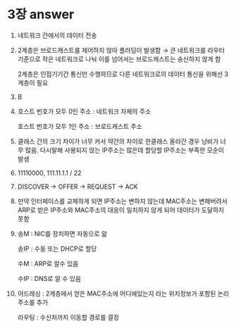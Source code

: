 # 3장 answer



1. 네트워크 간에서의 데이터 전송

2. 2계층은 브로드캐스트를 제어하지 않아 플러딩이 발생함 → 큰 네트워크를 라우터 기준으로 작은 네트워크로 나눠 이를 넘어서는 브로드캐스트는 송신하지 않게 함

   2계층은 인접기기간 통신만 수행하므로 다른 네트워크로의 데이터 통신을 위해선 3계층이 필요

3. B

4. 호스트 번호가 모두 0인 주소 : 네트워크 자체의 주소

   호스트 번호가 모두 1인 주소 : 브로드캐스트 주소

5. 클래스 간의 크기 차이가 너무 커서 약간의 차이로 한클래스 올라간 경우 낭비가 너무 많음. 다시말해 사용되지 않는 IP주소는 많은데 할당할 IP주소는 부족한 모순이 발생

6. 11110000, 111.11.1.1 / 22

7. DISCOVER → OFFER → REQUEST → ACK

8. 만약 인터페이스를 교체하게 되면 IP주소는 변하지 않는데 MAC주소는 변해버려서 ARP로 받은 IP주소와 MAC주소의 대응이 일치하지 않게 되어 데이터가 도달하지 못함

9. 송M : NIC를 장치하면 자동으로 앎

   송IP : 수동 또는 DHCP로 할당

   수M : ARP로 알수 있음

   수IP : DNS로 알 수 있음

10. 어드레싱 : 2계층에서 얻은 MAC주소에 어디에있는지 라는 위치정보가 포함된 논리주소를 추가

    라우팅 : 수신처까지 이동할 경로를 결정